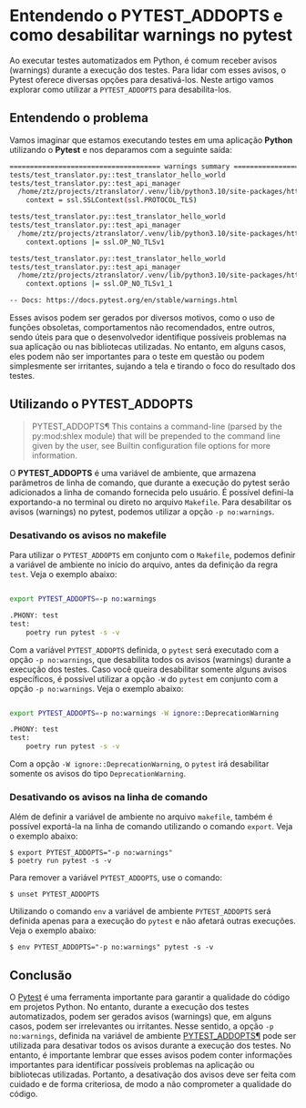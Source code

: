 # Entendendo o PYTEST_ADDOPTS e como desabilitar warnings no pytest




Ao executar testes automatizados em Python, é comum receber avisos (warnings) durante a execução dos testes. Para lidar com esses avisos, o Pytest oferece diversas opções para desativá-los. Neste artigo vamos explorar como utilizar a `PYTEST_ADDOPTS` para desabilita-los.



## Entendendo o problema

Vamos imaginar que estamos executando testes em uma aplicação **Python** utilizando o **Pytest** e nos deparamos com a seguinte saída:


```bash
===================================== warnings summary ======================================
tests/test_translator.py::test_translator_hello_world
tests/test_translator.py::test_api_manager
  /home/ztz/projects/ztranslator/.venv/lib/python3.10/site-packages/httpx/_config.py:156: DeprecationWarning: ssl.PROTOCOL_TLS is deprecated
    context = ssl.SSLContext(ssl.PROTOCOL_TLS)

tests/test_translator.py::test_translator_hello_world
tests/test_translator.py::test_api_manager
  /home/ztz/projects/ztranslator/.venv/lib/python3.10/site-packages/httpx/_config.py:159: DeprecationWarning: ssl.OP_NO_SSL*/ssl.OP_NO_TLS* options are deprecated
    context.options |= ssl.OP_NO_TLSv1

tests/test_translator.py::test_translator_hello_world
tests/test_translator.py::test_api_manager
  /home/ztz/projects/ztranslator/.venv/lib/python3.10/site-packages/httpx/_config.py:160: DeprecationWarning: ssl.OP_NO_SSL*/ssl.OP_NO_TLS* options are deprecated
    context.options |= ssl.OP_NO_TLSv1_1

-- Docs: https://docs.pytest.org/en/stable/warnings.html
```



Esses avisos podem ser gerados por diversos motivos, como o uso de funções obsoletas, comportamentos não recomendados, entre outros, sendo úteis para que o desenvolvedor identifique possíveis problemas na sua aplicação ou nas bibliotecas utilizadas. No entanto, em alguns casos, eles podem não ser importantes para o teste em questão ou podem simplesmente ser irritantes, sujando a tela e tirando o foco do resultado dos testes. 


## Utilizando o PYTEST_ADDOPTS


> PYTEST_ADDOPTS¶ 
> This contains a command-line (parsed by the py:mod:shlex module) that will be prepended 
> to the command line given by the user, see Builtin configuration file options 
> for more information.



O **PYTEST_ADDOPTS** é uma variável de ambiente, que armazena parâmetros de linha de comando, que durante a execução do pytest serão adicionados a linha de comando fornecida pelo usuário. É possível defini-la exportando-a no terminal ou direto no arquivo `Makefile`. Para desabilitar os avisos (warnings) no pytest, podemos utilizar a opção `-p no:warnings`.


### Desativando os avisos no makefile

Para utilizar o `PYTEST_ADDOPTS` em conjunto com o `Makefile`, podemos definir a variável de ambiente no início do arquivo, antes da definição da regra `test`. Veja o exemplo abaixo:

```bash

export PYTEST_ADDOPTS=-p no:warnings

.PHONY: test
test:
    poetry run pytest -s -v
``` 

Com a variável `PYTEST_ADDOPTS` definida, o `pytest` será executado com a opção `-p no:warnings`, que desabilita todos os avisos (warnings) durante a execução dos testes. Caso você queira desabilitar somente alguns avisos específicos, é possível utilizar a opção `-W` do `pytest` em conjunto com a opção `-p no:warnings`. Veja o exemplo abaixo:


```bash

export PYTEST_ADDOPTS=-p no:warnings -W ignore::DeprecationWarning

.PHONY: test
test:
    poetry run pytest -s -v
```

Com a opção `-W ignore::DeprecationWarning`, o `pytest` irá desabilitar somente os avisos do tipo `DeprecationWarning`. 

### Desativando os avisos na linha de comando

Além de definir a variável de ambiente no arquivo `makefile`, também é possível exportá-la na linha de comando utilizando o comando `export`. Veja o exemplo abaixo:

```
$ export PYTEST_ADDOPTS="-p no:warnings"
$ poetry run pytest -s -v
```

Para remover a variável `PYTEST_ADDOPTS`, use o comando:

```
$ unset PYTEST_ADDOPTS
```

Utilizando o comando `env` a variável de ambiente `PYTEST_ADDOPTS` será definida apenas para a execução do `pytest` e não afetará outras execuções. Veja o exemplo abaixo:  

``` 
$ env PYTEST_ADDOPTS="-p no:warnings" pytest -s -v
```

## Conclusão

O [Pytest](https://docs.pytest.org/en/7.2.x/) é uma ferramenta importante para garantir a qualidade do código em projetos Python. No entanto, durante a execução dos testes automatizados, podem ser gerados avisos (warnings) que, em alguns casos, podem ser irrelevantes ou irritantes. Nesse sentido, a opção `-p no:warnings`, definida na variável de ambiente [PYTEST_ADDOPTS¶](https://docs.pytest.org/en/7.2.x/reference/reference.html#envvar-PYTEST_ADDOPTS) pode ser utilizada para desativar todos os avisos durante a execução dos testes. No entanto, é importante lembrar que esses avisos podem conter informações importantes para identificar possíveis problemas na aplicação ou bibliotecas utilizadas. Portanto, a desativação dos avisos deve ser feita com cuidado e de forma criteriosa, de modo a não comprometer a qualidade do código.


